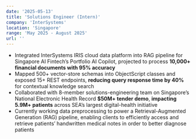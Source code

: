 ```yaml
---
date: '2025-05-13'
title: 'Solutions Engineer (Intern)'
company: 'InterSystems'
location: 'Singapore'
range: 'May 2025 - August 2025'
url: ''
---
```


- Integrated InterSystems IRIS cloud data platform into RAG pipeline for Singapore AI Fintech’s Portfolio AI Copilot, projected to process **10,000+ financial documents with 95% accuracy**
- Mapped 500+ vector-store schemas into ObjectScript classes and exposed 15+ REST endpoints, **reducing query response time by 40%** for contextual knowledge search
- Collaborated with 8-member solutions-engineering team on Singapore’s National Electronic Health Record **$50M+ tender demo**, **impacting 5.9M+ patients** across SEA’s largest digital-health initiative
- Currently working data preprocessing to power a Retrieval-Augmented Generation (RAG) pipeline, enabling clients to efficiently access and retrieve patients’ handwritten medical notes in order to better diagnose patients